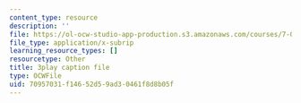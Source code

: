 ```yaml
---
content_type: resource
description: ''
file: https://ol-ocw-studio-app-production.s3.amazonaws.com/courses/7-01sc-fundamentals-of-biology-fall-2011/70957031f14652d59ad30461f8d8b05f_uERjKWXO4NQ.vtt
file_type: application/x-subrip
learning_resource_types: []
resourcetype: Other
title: 3play caption file
type: OCWFile
uid: 70957031-f146-52d5-9ad3-0461f8d8b05f
---
```

